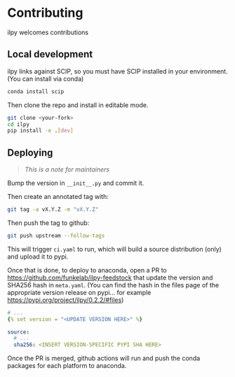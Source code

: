 # Contributing

ilpy welcomes contributions

## Local development

ilpy links against SCIP, so you must have SCIP installed in your environment.
(You can install via conda)

```bash
conda install scip
```

Then clone the repo and install in editable mode.

```bash
git clone <your-fork>
cd ilpy
pip install -e .[dev]
```

## Deploying

> *This is a note for maintainers*

Bump the version in `__init__.py` and commit it.

Then create an annotated tag with:

```bash
git tag -a vX.Y.Z -m "vX.Y.Z"
```

Then push the tag to github:

```bash
git push upstream --follow-tags
```

This will trigger `ci.yaml` to run, which will build a source distribution
(only) and upload it to pypi.

Once that is done, to deploy to anaconda, open a PR to <https://github.com/funkelab/ilpy-feedstock>
that update the version and SHA256 hash in `meta.yaml`.
(You can find the hash in the files page of the appropriate version release on
pypi... for example <https://pypi.org/project/ilpy/0.2.2/#files>)

```yaml
# ...
{% set version = "<UPDATE VERSION HERE>" %}

source:
  # ...
  sha256: <INSERT VERSION-SPECIFIC PYPI SHA HERE>
```

Once the PR is merged, github actions will run and push the conda packages for each platform to anaconda.
